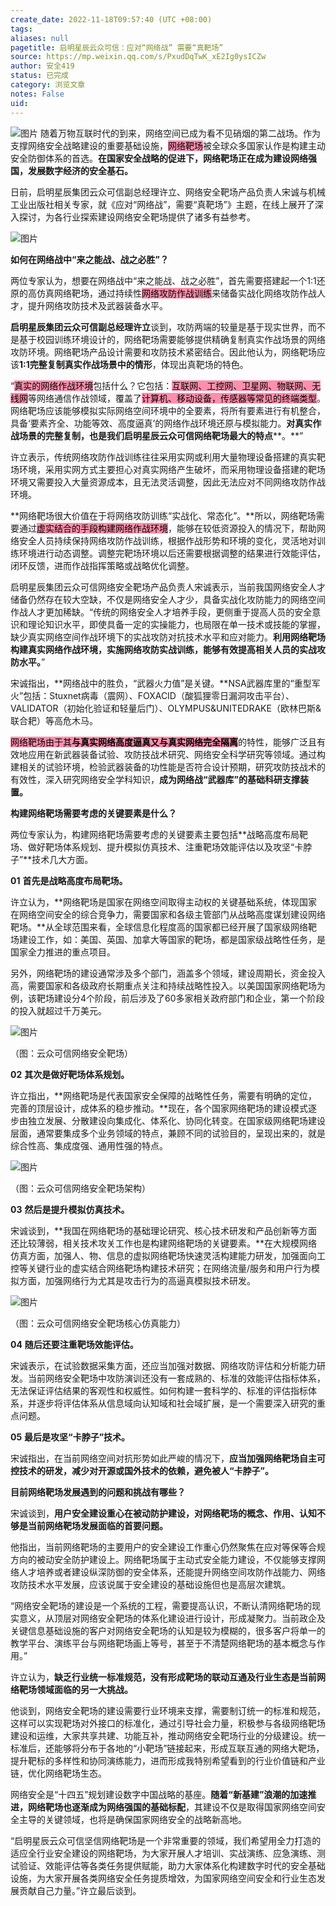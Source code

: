 ```yaml
---
create_date: 2022-11-18T09:57:40 (UTC +08:00)
tags: 
aliases: null
pagetitle: 启明星辰云众可信：应对“网络战” 需要“真靶场”
source: https://mp.weixin.qq.com/s/PxudDqTwK_xE2Ig0ysICZw
author: 安全419
status: 已完成
category: 浏览文章
notes: False
uid: 
---
```

![图片](https://mmbiz.qpic.cn/mmbiz_png/9lmiax2vemgias5bhJdSpRve0uWoUNmWpE5OlFHgrAnay7uWmuSwyB75xKjM1PH008To0CJoCeqPfLLFH1WsdHVw/640?wx_fmt=png&wxfrom=5&wx_lazy=1&wx_co=1)
随着万物互联时代的到来，网络空间已成为看不见硝烟的第二战场。作为支撑网络安全战略建设的重要基础设施，<mark style="background: #FF5582A6;">网络靶场</mark>被全球众多国家认作是构建主动安全防御体系的首选。**在国家安全战略的促进下，网络靶场正在成为建设网络强国，发展数字经济的安全基石。**

日前，启明星辰集团云众可信副总经理许立、网络安全靶场产品负责人宋诚与机械工业出版社相关专家，就《应对“网络战”，需要“真靶场”》主题，在线上展开了深入探讨，为各行业探索建设网络安全靶场提供了诸多有益参考。

![图片](https://mmbiz.qpic.cn/mmbiz_jpg/9lmiax2vemgias5bhJdSpRve0uWoUNmWpEU69Yy3u8SDDV4USI3FEMomfPr8XIncRrMia7GetsyZbG7r4ZTwz9Hpg/640?wx_fmt=jpeg&wxfrom=5&wx_lazy=1&wx_co=1)

**如何在网络战中“来之能战、战之必胜”？**

两位专家认为，想要在网络战中“来之能战、战之必胜”，首先需要搭建起一个1:1还原的高仿真网络靶场，通过持续性<mark style="background: #FF5582A6;">网络攻防作战训练</mark>来储备实战化网络攻防作战人才，提升网络攻防技术及武器装备水平。

**启明星辰集团云众可信副总经理许立**谈到，攻防两端的较量是基于现实世界，而不是基于校园训练环境设计的，网络靶场需要能够提供精确复制真实作战场景的网络攻防环境。网络靶场产品设计需要和攻防技术紧密结合。因此他认为，网络靶场应该**1:1完整复制真实作战场景中的情形**，体现出真靶场的特色。

“<mark style="background: #FF5582A6;">真实的网络作战环境</mark>包括什么？它包括：<mark style="background: #FF5582A6;">互联网、工控网、卫星网、物联网、无线网</mark>等网络通信作战领域，覆盖了<mark style="background: #FF5582A6;">计算机、移动设备，传感器等常见的终端类型</mark>。网络靶场应该能够模拟实际网络空间环境中的全要素，将所有要素进行有机整合，具备‘要素齐全、功能等效、高度逼真’的网络作战环境还原与模拟能力。**对真实作战场景的完整复制，也是我们启明星辰云众可信网络靶场最大的特点****。**”

许立表示，传统网络攻防作战训练往往采用实网或利用大量物理设备搭建的真实靶场环境，采用实网方式主要担心对真实网络产生破坏，而采用物理设备搭建的靶场环境又需要投入大量资源成本，且无法灵活调整，因此无法应对不同网络攻防作战环境。

**网络靶场很大价值在于将网络攻防训练“实战化、常态化”。**所以，网络靶场需要通过<mark style="background: #FF5582A6;">虚实结合的手段构建网络作战环境</mark>，能够在较低资源投入的情况下，帮助网络安全人员持续保持网络攻防作战训练，根据作战形势和环境的变化，灵活地对训练环境进行动态调整。调整完靶场环境以后还需要根据调整的结果进行效能评估，闭环反馈，进而作战指挥策略或战略优化调整。

启明星辰集团云众可信网络安全靶场产品负责人宋诚表示，当前我国网络安全人才储备仍然存在较大空缺，不仅是网络安全人才少，具备实战化攻防能力的网络空间作战人才更加稀缺。“传统的网络安全人才培养手段，更侧重于提高人员的安全意识和理论知识水平，即使具备一定的实操能力，也局限在单一技术或技能的掌握，缺少真实网络空间作战环境下的实战攻防对抗技术水平和应对能力。**利用网络靶场构建真实网络作战环境，实施网络攻防实战训练，能够有效提高相关人员的实战攻防水平。**”

宋诚指出，**网络战中的胜负，“武器火力值”是关键。**NSA武器库里的“重型军火”包括：Stuxnet病毒（震网）、FOXACID（酸狐狸零日漏洞攻击平台）、VALIDATOR（初始化验证和轻量后门）、OLYMPUS&UNITEDRAKE（欧林巴斯& 联合耙）等高危木马。

<mark style="background: #FF5582A6;">网络靶场由于其**与真实网络高度逼真又与真实网络完全隔离**</mark>的特性，能够广泛且有效地应用在新武器装备试验、攻防技战术研究、网络安全科学研究等领域。通过构建相关的试验环境，检验武器装备的功性能是否符合设计预期，研究攻防技战术的有效性，深入研究网络安全学科知识，**成为网络战“武器库”的基础科研支撑装置。**

**构建网络靶场需要考虑的关键要素是什么？**

两位专家认为，构建网络靶场需要考虑的关键要素主要包括**战略高度布局靶场、做好靶场体系规划、提升模拟仿真技术、注重靶场效能评估以及攻坚“卡脖子”**技术几大方面。

**01** **首先是战略高度布局靶场。**

许立认为，**网络靶场是国家在网络空间取得主动权的关键基础系统，体现国家在网络空间安全的综合竞争力，需要国家和各级主管部门从战略高度谋划建设网络靶场。**从全球范围来看，全球信息化程度高的国家都已经开展了国家级网络靶场建设工作，如：美国、英国、加拿大等国家的靶场，都是国家级战略性任务，是国家全力推进的重点项目。

另外，网络靶场的建设通常涉及多个部门，涵盖多个领域，建设周期长，资金投入高，需要国家和各级政府长期重点关注和持续战略性投入。以美国国家网络靶场为例，该靶场建设分4个阶段，前后涉及了60多家相关政府部门和企业，第一个阶段的投入就超过千万美元。

![图片](https://mmbiz.qpic.cn/mmbiz_jpg/9lmiax2vemgias5bhJdSpRve0uWoUNmWpEuxXAwKibpGZeCibv9Ox3QctJwC4VkiadxTsI0FJBjcUC3Zpq41XicozUxw/640?wx_fmt=jpeg&wxfrom=5&wx_lazy=1&wx_co=1)

（图：云众可信网络安全靶场）  

**02** **其次是做好靶场体系规划。**

许立指出，**网络靶场是代表国家安全保障的战略性任务，需要有明确的定位，完善的顶层设计，成体系的稳步推动。**现在，各个国家网络靶场的建设模式逐步由独立发展、分散建设向集成化、体系化、协同化转变。在国家级网络靶场建设层面，通常要集成多个业务领域的特点，兼顾不同的试验目的，呈现出来的，就是综合性高、集成度强、通用性强的特点。

![图片](https://mmbiz.qpic.cn/mmbiz_jpg/9lmiax2vemgias5bhJdSpRve0uWoUNmWpE73IVHVApwyx9lmRoeL9c499nKF4Q2ftX2ial5C5uhR1FCibOHF6skGmw/640?wx_fmt=jpeg&wxfrom=5&wx_lazy=1&wx_co=1)

（图：云众可信网络安全靶场架构）

**03** **然后是提升模拟仿真技术。**

宋诚谈到，**我国在网络靶场的基础理论研究、核心技术研发和产品创新等方面还比较薄弱，相关技术攻关工作也是构建网络靶场的关键要素。**在大规模网络仿真方面，加强人、物、信息的虚拟网络靶场快速灵活构建能力研发，加强面向工控等关键行业的虚实结合网络靶场构建技术研究；在网络流量/服务和用户行为模拟方面，加强网络行为尤其是攻击行为的高逼真模拟技术研发。

![图片](https://mmbiz.qpic.cn/mmbiz_jpg/9lmiax2vemgias5bhJdSpRve0uWoUNmWpEwR7ZYW4mLamHkAFl4fnQIKT3pYgc4rBpCiaicp9ibU6UuNHSGJsiar4Dng/640?wx_fmt=jpeg&wxfrom=5&wx_lazy=1&wx_co=1)

（图：云众可信网络安全靶场核心仿真能力）

**04** **随后还要注重靶场效能评估。**

宋诚表示，在试验数据采集方面，还应当加强对数据、网络攻防评估和分析能力研发。当前网络安全靶场中攻防演训还没有一套成熟的、标准的效能评估指标体系，无法保证评估结果的客观性和权威性。如何构建一套科学的、标准的评估指标体系，并逐步将评估体系从信息域向认知域和社会域扩展，是一个需要深入研究的重点问题。

**05** **最后是攻坚“卡脖子”技术。**

宋诚指出，在当前网络空间对抗形势如此严峻的情况下，**应当加强网络靶场自主可控技术的研发，减少对开源或国外技术的依赖，避免被人“卡脖子”。**

**目前网络靶场发展遇到的问题和挑战有哪些？**

宋诚谈到，**用户安全建设重心在被动防护建设，对网络靶场的概念、作用、认知不够是当前网络靶场发展面临的首要问题。**

他指出，当前网络靶场的主要用户的安全建设工作重心仍然聚焦在应对等保等合规方向的被动安全防护建设上。网络靶场属于主动式安全能力建设，不仅能够支撑网络人才培养或者建设纵深防御的安全体系，还能提升网络空间攻防作战能力、网络攻防技术水平发展，应该说属于安全建设的基础设施但也是高层次建筑。

“网络安全靶场的建设是一个系统的工程，需要提高认识，不断认清网络靶场的现实意义，从顶层对网络安全靶场的体系化建设进行设计，形成凝聚力。当前政企及关键信息基础设施的客户对网络安全靶场的认知是较为模糊的，很多客户将单一的教学平台、演练平台与网络靶场画上等号，甚至于不清楚网络靶场的基本概念与作用。”

许立认为，**缺乏行业统一标准规范，没有形成靶场的联动互通及行业生态是当前网络靶场领域面临的另一大挑战。**

他谈到，网络安全靶场的建设需要行业环境来支撑，需要制订统一的标准和规范，这样可以实现靶场对外接口的标准化，通过引导社会力量，积极参与各级网络靶场建设和运维，大家共享共建、功能互补，推动网络安全靶场行业的分级建设。统一标准后，还能够将分布于各地的“小靶场”链接起来，形成互联互通的网络大靶场，提升靶标的多样性和协同演练能力，进而形成我特别希望看到的行业价值链和产业链，优化网络靶场生态。

网络安全是“十四五”规划建设数字中国战略的基座。**随着“新基建”浪潮的加速推进，网络靶场也逐渐成为网络强国的基础标配**，其建设不仅是取得国家网络空间安全主导的关键领域，也将是确保国家网络安全的战略新高地。

“启明星辰云众可信坚信网络靶场是一个非常重要的领域，我们希望用全力打造的适应全行业安全建设的网络靶场，为大家开展人才培训、实战演练、应急演练、测试验证、效能评估等各类任务提供赋能，助力大家体系化构建数字时代的安全基础设施，为大家开展各类网络安全任务提质增效，为国家网络空间安全和行业生态发展贡献自己力量。”许立最后谈到。
